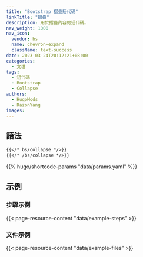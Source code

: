 ```yaml
---
title: "Bootstrap 摺疊短代碼"
linkTitle: "摺疊"
description: 用於摺疊內容的短代碼。
nav_weight: 1000
nav_icon:
  vendor: bs
  name: chevron-expand
  className: text-success
date: 2023-03-24T20:12:21+08:00
categories:
  - 文檔
tags:
  - 短代碼
  - Bootstrap
  - Collapse
authors:
  - HugoMods
  - RazonYang
images:
---
```


## 語法

```markdown
{{</* bs/collapse */>}}
{{</* /bs/collapse */>}}
```

{{% hugo/shortcode-params "data/params.yaml" %}}

## 示例

### 步驟示例

{{< page-resource-content "data/example-steps" >}}

### 文件示例

{{< page-resource-content "data/example-files" >}}
